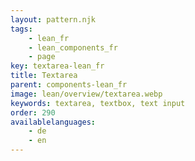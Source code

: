 ```yaml
---
layout: pattern.njk
tags: 
    - lean_fr
    - lean_components_fr
    - page
key: textarea-lean_fr
title: Textarea
parent: components-lean_fr
image: lean/overview/textarea.webp
keywords: textarea, textbox, text input
order: 290
availablelanguages: 
    - de
    - en
---
```

